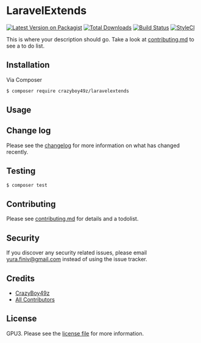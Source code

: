 # LaravelExtends

[![Latest Version on Packagist][ico-version]][link-packagist]
[![Total Downloads][ico-downloads]][link-downloads]
[![Build Status][ico-travis]][link-travis]
[![StyleCI][ico-styleci]][link-styleci]

This is where your description should go. Take a look at [contributing.md](contributing.md) to see a to do list.

## Installation

Via Composer

``` bash
$ composer require crazyboy49z/laravelextends
```

## Usage

## Change log

Please see the [changelog](changelog.md) for more information on what has changed recently.

## Testing

``` bash
$ composer test
```

## Contributing

Please see [contributing.md](contributing.md) for details and a todolist.

## Security

If you discover any security related issues, please email yura.finiv@gmail.com instead of using the issue tracker.

## Credits

- [CrazyBoy49z][link-author]
- [All Contributors][link-contributors]

## License

GPU3. Please see the [license file](license.md) for more information.

[ico-version]: https://img.shields.io/packagist/v/crazyboy49z/laravelextends.svg?style=flat-square
[ico-downloads]: https://img.shields.io/packagist/dt/crazyboy49z/laravelextends.svg?style=flat-square
[ico-travis]: https://img.shields.io/travis/crazyboy49z/laravelextends/master.svg?style=flat-square
[ico-styleci]: https://styleci.io/repos/12345678/shield

[link-packagist]: https://packagist.org/packages/crazyboy49z/laravelextends
[link-downloads]: https://packagist.org/packages/crazyboy49z/laravelextends
[link-travis]: https://travis-ci.org/crazyboy49z/laravelextends
[link-styleci]: https://styleci.io/repos/12345678
[link-author]: https://github.com/crazyboy49z
[link-contributors]: ../../contributors
